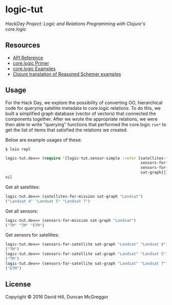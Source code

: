 # logic-tut

*HackDay Project: Logic and Relations Programming with Clojure's core.logic*


## Resources

* [API Reference](https://clojure.github.io/core.logic/)
* [core.logic Primer](https://github.com/clojure/core.logic/wiki/A-Core.logic-Primer)
* [core.logic Examples](https://github.com/clojure/core.logic/wiki/Examples)
* [Clojure translation of Reasoned Schemer examples](https://github.com/matlux/the-reasoned-schemer-clojure/blob/master/src/reasoned_schemer_clj/core.clj)


## Usage

For the Hack Day, we explore the possibility of converting OO, hierarchical code for querying satellite metadata to core.logic relations. To do this, we built a simplified graph database (vector of vectors) that connected the components together. After we wrote the appropriate relations, we were then able to write "querying" functions that performed the core.logic ``run*`` to get the list of items that satisfied the relations we created.

Below are example usages of these:

```
$ lein repl
```
```clj
logic-tut.dev=> (require '[logic-tut.sensor-simple :refer [satellites-for-mission
                                                           sensors-for-mission
                                                           sensors-for-satellite
                                                           sat-graph]])
nil
```

Get all satellites:

```clj
logic-tut.dev=> (satellites-for-mission sat-graph "Landsat")
("Landsat 4" "Landsat 5" "Landsat 7")
```

Get all sensors:

```clj
logic-tut.dev=> (sensors-for-mission sat-graph "Landsat")
("TM" "TM" "ETM")
```

Get sensors for satellites:

```clj
logic-tut.dev=> (sensors-for-satellite sat-graph "Landsat" "Landsat 4")
("TM")
logic-tut.dev=> (sensors-for-satellite sat-graph "Landsat" "Landsat 5")
("TM")
logic-tut.dev=> (sensors-for-satellite sat-graph "Landsat" "Landsat 7")
("ETM")
```


## License

Copyright © 2016 David Hill, Duncan McGreggor
